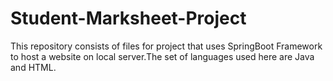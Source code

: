 # Student-Marksheet-Project
This repository consists of files for project that uses SpringBoot Framework to host a website on local server.The set of languages used here are Java and HTML.
